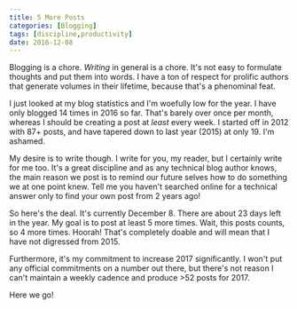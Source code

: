 ```yaml
---
title: 5 More Posts
categories: [Blogging]
tags: [discipline,productivity]
date: 2016-12-08
---
```


Blogging is a chore. _Writing_ in general is a chore. It's not easy to formulate thoughts and put them into words. I have a ton of respect for prolific authors that generate volumes in their lifetime, because that's a phenominal feat.

I just looked at my blog statistics and I'm woefully low for the year. I have only blogged 14 times in 2016 so far. That's barely over once per month, whereas I should be creating a post at _least_ every week. I started off in 2012 with 87+ posts, and have tapered down to last year (2015) at only 19. I'm ashamed.

My desire is to write though. I write for you, my reader, but I certainly write for me too. It's a great discipline and as any technical blog author knows, the main reason we post is to remind our future selves how to do something we at one point knew. Tell me you haven't searched online for a technical answer only to find your own post from 2 years ago!

So here's the deal. It's currently December 8. There are about 23 days left in the year. My goal is to post at least 5 more times. Wait, this posts counts, so 4 more times. Hoorah! That's completely doable and will mean that I have not digressed from 2015.

Furthermore, it's my commitment to increase 2017 significantly. I won't put any official commitments on a number out there, but there's not reason I can't maintain a weekly cadence and produce &gt;52 posts for 2017.

Here we go!  
